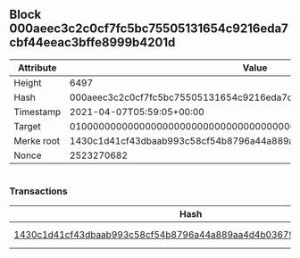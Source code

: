 ## Block 000aeec3c2c0cf7fc5bc75505131654c9216eda7cbf44eeac3bffe8999b4201d

Attribute | Value
--- | ---
Height | 6497
Hash | 000aeec3c2c0cf7fc5bc75505131654c9216eda7cbf44eeac3bffe8999b4201d
Timestamp | 2021-04-07T05:59:05+00:00
Target | 0100000000000000000000000000000000000000000000000000000000000000
Merke root | 1430c1d41cf43dbaab993c58cf54b8796a44a889aa4d4b03679617749e9bb1a4
Nonce | 2523270682

```

```

### Transactions

Hash | Amount
--- | ---
[1430c1d41cf43dbaab993c58cf54b8796a44a889aa4d4b03679617749e9bb1a4](1430c1d41cf43dbaab993c58cf54b8796a44a889aa4d4b03679617749e9bb1a4.md) | 10.00000000 SKEPTI 
